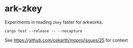 # ark-zkey

Experiments in reading `zkey` faster for arkworks.

```
cargo test --release -- --nocapture
```

See https://github.com/oskarth/mopro/issues/25 for context